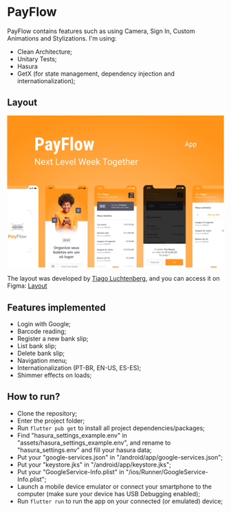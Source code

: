 # PayFlow

PayFlow contains features such as using Camera, Sign In, Custom Animations and Stylizations. 
I'm using: 
- Clean Architecture; 
- Unitary Tests;
- Hasura
- GetX (for state management, dependency injection and internationalization);


## Layout

<img src=".github/layout.png" alt="Layout App PayFlow">
<br>

The layout was developed by [Tiago Luchtenberg](https://www.instagram.com/tiagoluchtenberg/), and you can access it on Figma: 
[Layout](https://www.figma.com/file/kLK7FYnWKMoN68sQXcSniu)

## Features implemented

- Login with Google;
- Barcode reading;
- Register a new bank slip;
- List bank slip;
- Delete bank slip;
- Navigation menu;
- Internationalization (PT-BR, EN-US, ES-ES);
- Shimmer effects on loads;

## How to run?

- Clone the repository;
- Enter the project folder;
- Run `flutter pub get` to install all project dependencies/packages;
- Find "hasura_settings_example.env" in "assets/hasura_settings_example.env", and rename to "hasura_settings.env" and fill your hasura data;
- Put your "google-services.json" in "/android/app/google-services.json";
- Put your "keystore.jks" in "/android/app/keystore.jks";
- Put your "GoogleService-Info.plist" in "/ios/Runner/GoogleService-Info.plist";
- Launch a mobile device emulator or connect your smartphone to the computer (make sure your device has USB Debugging enabled);
- Run `flutter run` to run the app on your connected (or emulated) device;
